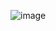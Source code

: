 ![image](https://github.com/blockzeek/rust-fast-intro-practice/assets/100653223/9780d74d-c0e6-4720-a312-c15ab71def7a)

